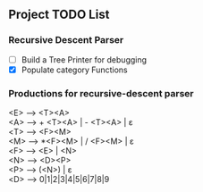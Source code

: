 ## Project TODO List

### Recursive Descent Parser
- [ ] Build a Tree Printer for debugging
- [x] Populate category Functions

### Productions for recursive-descent parser
\<E\>  -->  \<T\>\<A\>  
\<A\> --> + \<T\>\<A\> | - \<T\>\<A\> | ε   
\<T\> -->  \<F\>\<M\>  
\<M\> --> *\<F\>\<M\> | / \<F\>\<M\> | ε   
\<F\> --> \<E\> | \<N\>  
\<N\> --> \<D\>\<P\>  
\<P\> --> (\<N\>) | ε  
\<D\> --> 0|1|2|3|4|5|6|7|8|9  
